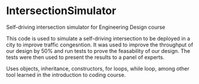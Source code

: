 # IntersectionSimulator
Self-driving intersection simulator for Engineering Design course


This code is used to simulate a self-driving intersection to be deployed in a city to improve traffic congesntion. 
It was used to improve the throughput of our design by 50% and run tests to prove the feasability of our design. 
The tests were then used to present the results to a panel of experts.

Uses objects, inheritance, constructors, for loops, while loop, among other tool learned in the introduction to coding course.
